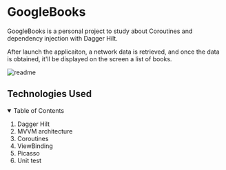 # GoogleBooks

GoogleBooks is a personal project to study about Coroutines and dependency injection with Dagger Hilt. 

After launch the applicaiton, a network data is retrieved, and once the data is obtained, it'll be displayed on the screen a list of books.

![readme](https://user-images.githubusercontent.com/41413741/131266827-67479ad8-1d53-49b7-b811-74c0df75c8af.png)



## Technologies Used

<!-- TABLE OF CONTENTS -->
<details open="open">
  <summary>Table of Contents</summary>
  <ol>
    <li><a>Dagger Hilt</a></li>
    <li><a>MVVM architecture</a></li>
    <li><a>Coroutines</a></li>
    <li><a>ViewBinding</a></li>
    <li><a>Picasso</a></li>
    <li><a>Unit test</a></li>
  </ol>
</details>




